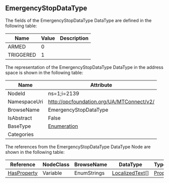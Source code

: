 <!-- datatype -->
## EmergencyStopDataType
  
<!-- end of description -->
The fields of the EmergencyStopDataType DataType are defined in the following table:  

|Name|Value| Description|
|---|---|---|
|ARMED|0||
|TRIGGERED|1||

The representation of the EmergencyStopDataType DataType in the address space is shown in the following table:  

|Name|Attribute|
|---|---|
|NodeId|ns=1;i=2139|
|NamespaceUri|http://opcfoundation.org/UA/MTConnect/v2/|
|BrowseName|EmergencyStopDataType|
|IsAbstract|False|
|BaseType|[Enumeration](../../../Core/DataTypes/Enumeration/readme.md)|
|Categories||

The references from the EmergencyStopDataType DataType Node are shown in the following table:  

|Reference|NodeClass|BrowseName|DataType|TypeDefinition|ModellingRule|
|---|---|---|---|---|---|
|[HasProperty](../../../Core/ReferenceTypes/HasProperty/readme.md)|Variable|EnumStrings|[LocalizedText](../../../Core/DataTypes/LocalizedText/readme.md)[]|[PropertyType](../../../Core/VariableTypes/PropertyType/readme.md)|[Mandatory](../../../Core/Objects/Mandatory/readme.md)|

